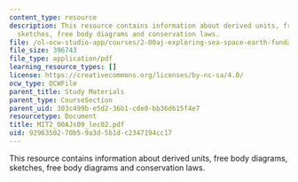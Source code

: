 ```yaml
---
content_type: resource
description: This resource contains information about derived units, free body diagrams,
  sketches, free body diagrams and conservation laws.
file: /ol-ocw-studio-app/courses/2-00aj-exploring-sea-space-earth-fundamentals-of-engineering-design-spring-2009/9296350270b59a3d5b1dc2347194cc17_MIT2_00AJs09_lec02.pdf
file_size: 396743
file_type: application/pdf
learning_resource_types: []
license: https://creativecommons.org/licenses/by-nc-sa/4.0/
ocw_type: OCWFile
parent_title: Study Materials
parent_type: CourseSection
parent_uid: 303c499b-e5d2-36b1-cde0-bb36d615f4e7
resourcetype: Document
title: MIT2_00AJs09_lec02.pdf
uid: 92963502-70b5-9a3d-5b1d-c2347194cc17
---
```

This resource contains information about derived units, free body diagrams, sketches, free body diagrams and conservation laws.